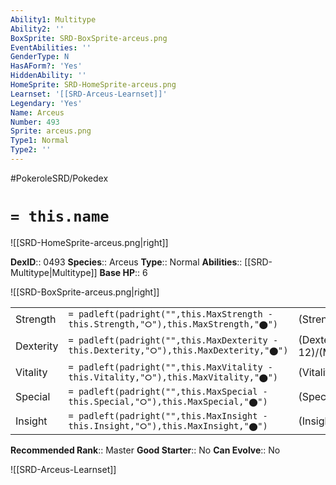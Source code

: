 ```yaml
---
Ability1: Multitype
Ability2: ''
BoxSprite: SRD-BoxSprite-arceus.png
EventAbilities: ''
GenderType: N
HasAForm?: 'Yes'
HiddenAbility: ''
HomeSprite: SRD-HomeSprite-arceus.png
Learnset: '[[SRD-Arceus-Learnset]]'
Legendary: 'Yes'
Name: Arceus
Number: 493
Sprite: arceus.png
Type1: Normal
Type2: ''
---
```


#PokeroleSRD/Pokedex

# `= this.name`

![[SRD-HomeSprite-arceus.png|right]]

**DexID**:: 0493
**Species**:: Arceus
**Type**:: Normal
**Abilities**:: [[SRD-Multitype|Multitype]]
**Base HP**:: 6

![[SRD-BoxSprite-arceus.png|right]]

|           |                                                                                        |                                          |
| --------- | -------------------------------------------------------------------------------------- | ---------------------------------------- |
| Strength  | `= padleft(padright("",this.MaxStrength - this.Strength,"⭘"),this.MaxStrength,"⬤")`    | (Strength::12)/(MaxStrength::12)   |
| Dexterity | `= padleft(padright("",this.MaxDexterity - this.Dexterity,"⭘"),this.MaxDexterity,"⬤")` | (Dexterity:: 12)/(MaxDexterity::12) |
| Vitality  | `= padleft(padright("",this.MaxVitality - this.Vitality,"⭘"),this.MaxVitality,"⬤")`    | (Vitality::12)/(MaxVitality::12)   |
| Special   | `= padleft(padright("",this.MaxSpecial - this.Special,"⭘"),this.MaxSpecial,"⬤")`       | (Special::12)/(MaxSpecial::12)     |
| Insight   | `= padleft(padright("",this.MaxInsight - this.Insight,"⭘"),this.MaxInsight,"⬤")`       | (Insight::12)/(MaxInsight::12)     |

**Recommended Rank**:: Master
**Good Starter**:: No
**Can Evolve**:: No

![[SRD-Arceus-Learnset]]
